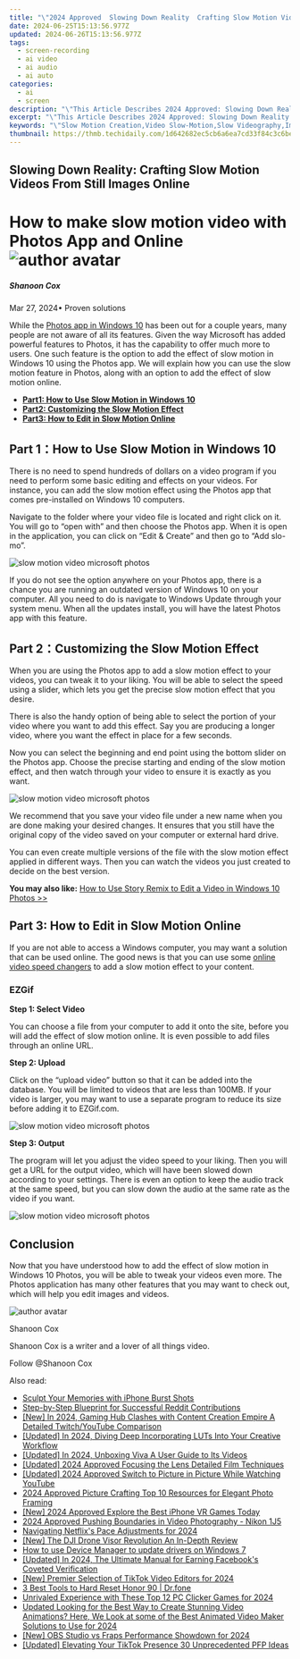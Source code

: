 ```yaml
---
title: "\"2024 Approved  Slowing Down Reality  Crafting Slow Motion Videos From Still Images Online\""
date: 2024-06-25T15:13:56.977Z
updated: 2024-06-26T15:13:56.977Z
tags: 
  - screen-recording
  - ai video
  - ai audio
  - ai auto
categories: 
  - ai
  - screen
description: "\"This Article Describes 2024 Approved: Slowing Down Reality: Crafting Slow Motion Videos From Still Images Online\""
excerpt: "\"This Article Describes 2024 Approved: Slowing Down Reality: Crafting Slow Motion Videos From Still Images Online\""
keywords: "\"Slow Motion Creation,Video Slow-Motion,Slow Videography,Image to Video Slow,Reality Pause Video,Slow Media Online,Still Images Slow\""
thumbnail: https://thmb.techidaily.com/1d642682ec5cb6a6ea7cd33f84c3c6bed241d468dfb7fb68a3c7508632db1da6.jpg
---
```


## Slowing Down Reality: Crafting Slow Motion Videos From Still Images Online

# How to make slow motion video with Photos App and Online ![author avatar](https://images.wondershare.com/filmora/article-images/shannon-cox.jpg)

##### Shanoon Cox

 Mar 27, 2024• Proven solutions

While the [Photos app in Windows 10](https://www.microsoft.com/en-us/p/microsoft-photos/9wzdncrfjbh4) has been out for a couple years, many people are not aware of all its features. Given the way Microsoft has added powerful features to Photos, it has the capability to offer much more to users. One such feature is the option to add the effect of slow motion in Windows 10 using the Photos app. We will explain how you can use the slow motion feature in Photos, along with an option to add the effect of slow motion online.

* [**Part1: How to Use Slow Motion in Windows 10**](#part1)
* [**Part2: Customizing the Slow Motion Effect**](#part2)
* [**Part3: How to Edit in Slow Motion Online**](#part3)

## Part 1：How to Use Slow Motion in Windows 10

There is no need to spend hundreds of dollars on a video program if you need to perform some basic editing and effects on your videos. For instance, you can add the slow motion effect using the Photos app that comes pre-installed on Windows 10 computers.

Navigate to the folder where your video file is located and right click on it. You will go to “open with” and then choose the Photos app. When it is open in the application, you can click on “Edit & Create” and then go to “Add slo-mo”.

![slow motion video microsoft photos](https://images.wondershare.com/filmora/article-images/slow-motion-photos-app.jpg)

If you do not see the option anywhere on your Photos app, there is a chance you are running an outdated version of Windows 10 on your computer. All you need to do is navigate to Windows Update through your system menu. When all the updates install, you will have the latest Photos app with this feature.

## Part 2：Customizing the Slow Motion Effect

When you are using the Photos app to add a slow motion effect to your videos, you can tweak it to your liking. You will be able to select the speed using a slider, which lets you get the precise slow motion effect that you desire.

There is also the handy option of being able to select the portion of your video where you want to add this effect. Say you are producing a longer video, where you want the effect in place for a few seconds.

Now you can select the beginning and end point using the bottom slider on the Photos app. Choose the precise starting and ending of the slow motion effect, and then watch through your video to ensure it is exactly as you want.

![slow motion video microsoft photos](https://images.wondershare.com/filmora/article-images/make-slow-motion-microsoft-photos.jpg)

We recommend that you save your video file under a new name when you are done making your desired changes. It ensures that you still have the original copy of the video saved on your computer or external hard drive.

You can even create multiple versions of the file with the slow motion effect applied in different ways. Then you can watch the videos you just created to decide on the best version.

**You may also like:** [How to Use Story Remix to Edit a Video in Windows 10 Photos >>](https://tools.techidaily.com/wondershare/filmora/download/)

## Part 3: How to Edit in Slow Motion Online

If you are not able to access a Windows computer, you may want a solution that can be used online. The good news is that you can use some [online video speed changers](https://tools.techidaily.com/wondershare/filmora/download/) to add a slow motion effect to your content.

### EZGif

**Step 1: Select Video**

You can choose a file from your computer to add it onto the site, before you will add the effect of slow motion online. It is even possible to add files through an online URL.

**Step 2: Upload**

Click on the “upload video” button so that it can be added into the database. You will be limited to videos that are less than 100MB. If your video is larger, you may want to use a separate program to reduce its size before adding it to EZGif.com.

![slow motion video microsoft photos](https://images.wondershare.com/filmora/article-images/ezgif-change-videos-speed-import.JPG)

**Step 3: Output**

The program will let you adjust the video speed to your liking. Then you will get a URL for the output video, which will have been slowed down according to your settings. There is even an option to keep the audio track at the same speed, but you can slow down the audio at the same rate as the video if you want.

![slow motion video microsoft photos](https://images.wondershare.com/filmora/article-images/change-video-speed-ezgif-edit.jpg)

## Conclusion

Now that you have understood how to add the effect of slow motion in Windows 10 Photos, you will be able to tweak your videos even more. The Photos application has many other features that you may want to check out, which will help you edit images and videos.

![author avatar](https://images.wondershare.com/filmora/article-images/shannon-cox.jpg)

Shanoon Cox

Shanoon Cox is a writer and a lover of all things video.

Follow @Shanoon Cox


<ins class="adsbygoogle"
     style="display:block"
     data-ad-format="autorelaxed"
     data-ad-client="ca-pub-7571918770474297"
     data-ad-slot="1223367746"></ins>



<ins class="adsbygoogle"
     style="display:block"
     data-ad-client="ca-pub-7571918770474297"
     data-ad-slot="8358498916"
     data-ad-format="auto"
     data-full-width-responsive="true"></ins>


<span class="atpl-alsoreadstyle">Also read:</span>
<div><ul>
<li><a href="https://fox-links.techidaily.com/sculpt-your-memories-with-iphone-burst-shots/"><u>Sculpt Your Memories with iPhone Burst Shots</u></a></li>
<li><a href="https://fox-links.techidaily.com/step-by-step-blueprint-for-successful-reddit-contributions/"><u>Step-by-Step Blueprint for Successful Reddit Contributions</u></a></li>
<li><a href="https://fox-links.techidaily.com/new-in-2024-gaming-hub-clashes-with-content-creation-empire-a-detailed-twitchyoutube-comparison/"><u>[New] In 2024, Gaming Hub Clashes with Content Creation Empire  A Detailed Twitch/YouTube Comparison</u></a></li>
<li><a href="https://fox-links.techidaily.com/updated-in-2024-diving-deep-incorporating-luts-into-your-creative-workflow/"><u>[Updated] In 2024, Diving Deep  Incorporating LUTs Into Your Creative Workflow</u></a></li>
<li><a href="https://fox-links.techidaily.com/updated-in-2024-unboxing-viva-a-user-guide-to-its-videos/"><u>[Updated] In 2024, Unboxing Viva  A User Guide to Its Videos</u></a></li>
<li><a href="https://fox-links.techidaily.com/updated-2024-approved-focusing-the-lens-detailed-film-techniques/"><u>[Updated] 2024 Approved  Focusing the Lens  Detailed Film Techniques</u></a></li>
<li><a href="https://fox-links.techidaily.com/updated-2024-approved-switch-to-picture-in-picture-while-watching-youtube/"><u>[Updated] 2024 Approved  Switch to Picture in Picture While Watching YouTube</u></a></li>
<li><a href="https://fox-links.techidaily.com/2024-approved-picture-crafting-top-10-resources-for-elegant-photo-framing/"><u>2024 Approved  Picture Crafting  Top 10 Resources for Elegant Photo Framing</u></a></li>
<li><a href="https://fox-links.techidaily.com/new-2024-approved-explore-the-best-iphone-vr-games-today/"><u>[New] 2024 Approved  Explore the Best iPhone VR Games Today</u></a></li>
<li><a href="https://fox-links.techidaily.com/2024-approved-pushing-boundaries-in-video-photography-nikon-1j5/"><u>2024 Approved  Pushing Boundaries in Video Photography - Nikon 1J5</u></a></li>
<li><a href="https://extra-support.techidaily.com/navigating-netflixs-pace-adjustments-for-2024/"><u>Navigating Netflix's Pace Adjustments for 2024</u></a></li>
<li><a href="https://some-guidance.techidaily.com/new-the-dji-drone-visor-revolution-an-in-depth-review/"><u>[New] The DJI Drone Visor Revolution  An In-Depth Review</u></a></li>
<li><a href="https://review-topics.techidaily.com/how-to-use-device-manager-to-update-drivers-on-windows-7-by-drivereasy-guide/"><u>How to use Device Manager to update drivers on Windows 7</u></a></li>
<li><a href="https://facebook-clips.techidaily.com/updated-in-2024-the-ultimate-manual-for-earning-facebooks-coveted-verification/"><u>[Updated] In 2024, The Ultimate Manual for Earning Facebook's Coveted Verification</u></a></li>
<li><a href="https://tiktok-clips.techidaily.com/new-premier-selection-of-tiktok-video-editors-for-2024/"><u>[New] Premier Selection of TikTok Video Editors for 2024</u></a></li>
<li><a href="https://phone-solutions.techidaily.com/3-best-tools-to-hard-reset-honor-90-drfone-by-drfone-reset-android-reset-android/"><u>3 Best Tools to Hard Reset Honor 90 | Dr.fone</u></a></li>
<li><a href="https://screen-mirroring-recording.techidaily.com/unrivaled-experience-with-these-top-12-pc-clicker-games-for-2024/"><u>Unrivaled Experience with These Top 12 PC Clicker Games for 2024</u></a></li>
<li><a href="https://ai-video-editing.techidaily.com/updated-looking-for-the-best-way-to-create-stunning-video-animations-here-we-look-at-some-of-the-best-animated-video-maker-solutions-to-use-for-2024/"><u>Updated Looking for the Best Way to Create Stunning Video Animations? Here, We Look at some of the Best Animated Video Maker Solutions to Use for 2024</u></a></li>
<li><a href="https://video-capture.techidaily.com/new-obs-studio-vs-fraps-performance-showdown-for-2024/"><u>[New] OBS Studio vs Fraps  Performance Showdown for 2024</u></a></li>
<li><a href="https://tiktok-videos.techidaily.com/updated-elevating-your-tiktok-presence-30-unprecedented-pfp-ideas/"><u>[Updated] Elevating Your TikTok Presence  30 Unprecedented PFP Ideas</u></a></li>
</ul></div>
